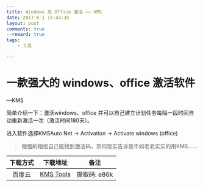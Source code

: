 ```yaml
---
title: Windows 及 Office 激活 —— KMS
date: 2017-6-1 17:43:35
layout: post
comments: true
--reward: true
tags:
    - 工具

---
```


# 一款强大的 windows、office 激活软件  
—KMS
<!--more-->

简单介绍一下：激活windows、office 并可以自己建立计划任务每隔一段时间自动重新激活一次（激活时间180天）。

进入软件选择KMSAuto Net -> Activation -> Activate windows (office)

> 倔强的相信自己能找到激活码，奈何现实告诉我不如老老实实的用KMS……  

|下载方式|下载地址|备注|
|:--------:|:--------:|:--------:|
|百度云|[KMS Tools](http://pan.baidu.com/s/1qXByYKk)|提取码: e86k|